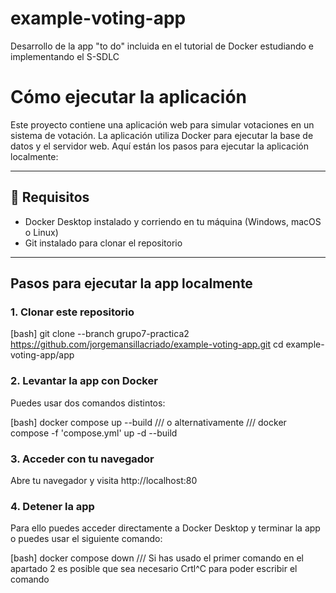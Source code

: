 # example-voting-app
Desarrollo de la app "to do" incluida en el tutorial de Docker estudiando e implementando el S-SDLC

# Cómo ejecutar la aplicación

Este proyecto contiene una aplicación web para simular votaciones en un sistema de votación. La aplicación utiliza Docker para ejecutar la base de datos y el servidor web. Aquí están los pasos para ejecutar la aplicación localmente:

---

## 🚀 Requisitos

- Docker Desktop instalado y corriendo en tu máquina (Windows, macOS o Linux)
- Git instalado para clonar el repositorio

---

## Pasos para ejecutar la app localmente

### 1. Clonar este repositorio

[bash]
git clone --branch grupo7-practica2 https://github.com/jorgemansillacriado/example-voting-app.git 
cd example-voting-app/app
### 2. Levantar la app con Docker
Puedes usar dos comandos distintos:

[bash]
docker compose up --build
///
o alternativamente
///
docker compose -f 'compose.yml' up -d --build

### 3. Acceder con tu navegador
Abre tu navegador y visita http://localhost:80

### 4. Detener la app
Para ello puedes acceder directamente a Docker Desktop y terminar la app
o puedes usar el siguiente comando:

[bash]
docker compose down
///
Si has usado el primer comando en el apartado 2 es posible que sea necesario
Crtl^C para poder escribir el comando